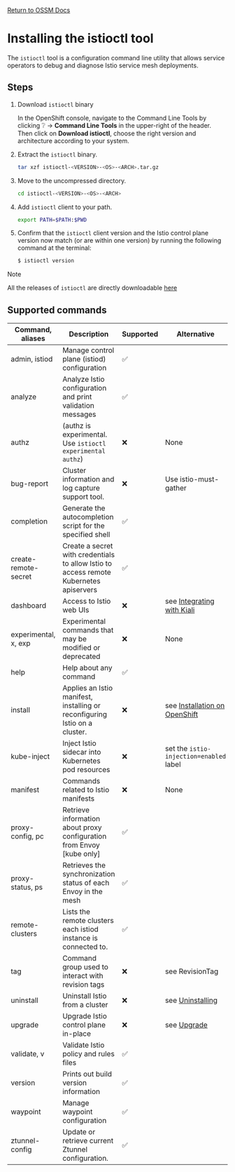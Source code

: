 [Return to OSSM Docs](../)

# Installing the istioctl tool

The `istioctl` tool is a configuration command line utility that allows service 
operators to debug and diagnose Istio service mesh deployments.

## Steps

1. Download `istioctl` binary

    In the OpenShift console, navigate to the Command Line Tools by clicking :grey_question: -> **Command Line Tools** in the upper-right of the header.  
    Then click on **Download istioctl**, choose the right version and architecture according to your system.

1. Extract the `istioctl` binary.

    ```bash
    tar xzf istioctl-<VERSION>-<OS>-<ARCH>.tar.gz
    ```

1. Move to the uncompressed directory.

    ```bash
    cd istioctl-<VERSION>-<OS>-<ARCH>
    ```

1. Add `istioctl` client to your path.

    ```bash
    export PATH=$PATH:$PWD
    ```

1. Confirm that the `istioctl` client version and the Istio control plane 
version now match (or are within one version) by running the following command
at the terminal:
  
    ```sh
    $ istioctl version
    ```

> [!NOTE]
> All the releases of `istioctl` are directly downloadable [here](https://mirror.openshift.com/pub/cgw/servicemesh/)

## Supported commands

|Command, aliases               | Description                                                                            | Supported          | Alternative                                                                |
|-------------------------------|----------------------------------------------------------------------------------------|--------------------|----------------------------------------------------------------------------|
| admin, istiod                 | Manage control plane (istiod) configuration                                            | :white_check_mark: |                                                                            |
| analyze                       | Analyze Istio configuration and print validation messages                              | :white_check_mark: |                                                                            |
| authz                         | (authz is experimental. Use `istioctl experimental authz`)                             | :x:                | None                                                                       |
| bug-report                    | Cluster information and log capture support tool.                                      | :x:                | Use istio-must-gather                                                      |
| completion                    | Generate the autocompletion script for the specified shell                             | :white_check_mark: |                                                                            |
| create-remote-secret          | Create a secret with credentials to allow Istio to access remote Kubernetes apiservers | :white_check_mark: |                                                                            |
| dashboard                     | Access to Istio web UIs                                                                | :x:                | see [Integrating with Kiali](../../README.md#integrating-with-kiali)       |
| experimental, x, exp          | Experimental commands that may be modified or deprecated                               | :x:                | None                                                                       |
| help                          | Help about any command                                                                 | :white_check_mark: |                                                                            |
| install                       | Applies an Istio manifest, installing or reconfiguring Istio on a cluster.             | :x:                | see [Installation on OpenShift](../../README.md#installation-on-openshift) |
| kube-inject                   | Inject Istio sidecar into Kubernetes pod resources                                     | :x:                | set the `istio-injection=enabled` label                                    |
| manifest                      | Commands related to Istio manifests                                                    | :x:                | None                                                                       |
| proxy-config, pc              | Retrieve information about proxy configuration from Envoy [kube only]                  | :white_check_mark: |                                                                            |
| proxy-status, ps              | Retrieves the synchronization status of each Envoy in the mesh                         | :white_check_mark: |                                                                            |
| remote-clusters               | Lists the remote clusters each istiod instance is connected to.                        | :white_check_mark: |                                                                            |
| tag                           | Command group used to interact with revision tags                                      | :x:                | see RevisionTag                                                            |
| uninstall                     | Uninstall Istio from a cluster                                                         | :x:                | see [Uninstalling](../../README.md#uninstalling)                           |
| upgrade                       | Upgrade Istio control plane in-place                                                   | :x:                | see [Upgrade](../../README.md#update-strategy)                             |
| validate, v                   | Validate Istio policy and rules files                                                  | :white_check_mark: |                                                                            |
| version                       | Prints out build version information                                                   | :white_check_mark: |                                                                            |
| waypoint                      | Manage waypoint configuration                                                          | :white_check_mark: |                                                                            |
| ztunnel-config                | Update or retrieve current Ztunnel configuration.                                      | :white_check_mark: |                                                                            |

